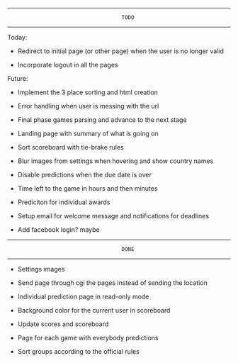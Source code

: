 -------------------------------------------------------------------------------
										TODO
-------------------------------------------------------------------------------

Today:

- Redirect to initial page (or other page) when the user is no longer valid

- Incorporate logout in all the pages

Future:

- Implement the 3 place sorting and html creation

- Error handling when user is messing with the url

- Final phase games parsing and advance to the next stage

- Landing page with summary of what is going on

- Sort scoreboard with tie-brake rules

- Blur images from settings when hovering and show country names

- Disable predictions when the due date is over

- Time left to the game in hours and then minutes

- Prediciton for individual awards

- Setup email for welcome message and notifications for deadlines

- Add facebook login? maybe


-------------------------------------------------------------------------------
										DONE
-------------------------------------------------------------------------------


- Settings images

- Send page through cgi the pages instead of sending the location

- Individual prediction page in read-only mode

- Background color for the current user in scoreboard

- Update scores and scoreboard 

- Page for each game with everybody predictions

- Sort groups according to the official rules




